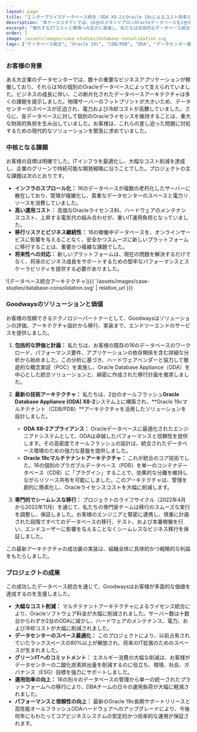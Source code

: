 ```yaml
---
layout: page
title: "エンタープライズデータベース統合：ODA X8-2とOracle 19cによるコスト効率とグリーンITの推進"
description: "本ケーススタディでは、16台のスタンドアロンOracleデータベースを2台のOracle ODA X8-2アプライアンスに統合し、Oracle 19cマルチテナントアーキテクチャを活用して、お客様のデータセンターのスペース最適化、Oracleライセンスコストの削減、二酸化炭素排出量の低減を支援した事例を詳述します。"
excerpt: "増大するITコストと環境への圧力に直面し、私たちは包括的なデータベース統合を設計しました。このプロジェクトでは、16のデータベースを2台の高性能オールフラッシュODA X8-2アプライアンスに移行し、Oracle 19cマルチテナント技術を利用しました。これにより、データセンターのスペースが最適化され、二酸化炭素排出量が削減され、Oracleライセンス費用が大幅に削減され、現代的で効率的かつグリーンなデータプラットフォームが確立されました。"
order: 7
image: /assets/images/case-studies/database-consolidation.svg
tags: ["データベース統合", "Oracle 19c", "CDB/PDB", "ODA", "データセンター最適化", "コスト削減", "グリーンIT", "データベース移行"]
---
```




### お客様の背景

ある大企業のデータセンターでは、数十の重要なビジネスアプリケーションが稼働しており、それらは16の個別のOracleデータベースによって支えられていました。ビジネスの成長に伴い、この断片化されたデータベースアーキテクチャは多くの課題を提示しました。物理サーバーのフットプリントが大きいため、データセンターのスペースが圧迫され、電力および冷却コストが高騰していました。さらに、各データベースに対して個別のOracleライセンスを維持することは、重大な財政的負担を生み出していました。お客様は、これらの差し迫った問題に対処するための現代的なソリューションを緊急に求めていました。

### 中核となる課題

お客様の目標は明確でした。ITインフラを最適化し、大幅なコスト削減を達成し、企業のグリーンで持続可能な開発戦略に沿うことでした。プロジェクトの主な課題は次のとおりです。

- **インフラのスプロール化：** 16のデータベースが複数の老朽化したサーバーに散在しており、管理が複雑化し、貴重なデータセンターのスペースと電力リソースを消費していました。
- **高い運用コスト：** 高価なOracleライセンス料、ハードウェアのメンテナンスコスト、上昇する電気代の組み合わせが、重いIT運用負担となっていました。
- **移行リスクとビジネス継続性：** 16の稼働中データベースを、オンラインサービスに影響を与えることなく、安全かつスムーズに新しいプラットフォームに移行することは、重要かつ複雑な課題でした。
- **将来性への対応：** 新しいプラットフォームは、現在の問題を解決するだけでなく、将来のビジネス成長をサポートするための堅牢なパフォーマンスとスケーラビリティを提供する必要がありました。



![データベース統合アーキテクチャ]({{ '/assets/images/case-studies/database-consolidation.svg' | relative_url }})

### Goodwaysのソリューションと価値

お客様の信頼できるテクノロジーパートナーとして、Goodwaysはソリューションの評価、アーキテクチャ設計から移行、実装まで、エンドツーエンドのサービスを提供しました。

1.  **包括的な評価と計画：**
    私たちは、お客様の既存の16のデータベースのワークロード、パフォーマンス要件、アプリケーションの依存関係を含む詳細な分析から始めました。この分析に基づき、ハードウェアベンダーと協力して徹底的な概念実証（POC）を実施し、Oracle Database Appliance（ODA）を中心とした統合ソリューションと、綿密に作成された移行計画を推奨しました。

2.  **最新の技術アーキテクチャ：**
    私たちは、2台のオールフラッシュ**Oracle Database Appliance (ODA) X8-2**システム上に構築され、**Oracle 19cマルチテナント（CDB/PDB）**アーキテクチャを活用したソリューションを設計しました。
    - **ODA X8-2アプライアンス：** Oracleデータベースに最適化されたエンジニアドシステムとして、ODAは卓越したパフォーマンスと信頼性を提供します。その高密度でオールフラッシュの設計は、統合されたデータベース環境のための強力な基盤を提供しました。
    - **Oracle 19cマルチテナントアーキテクチャ：** これが統合のコア技術でした。16の個別のプラガブルデータベース（PDB）を単一のコンテナデータベース（CDB）に「プラグイン」することで、効果的な分離を維持しながらリソース共有を可能にしました。このアーキテクチャは、管理を劇的に簡素化し、Oracleライセンスコストを大幅に削減します。

3.  **専門的でシームレスな移行：**
    プロジェクトのライフサイクル（2022年4月から2022年11月）を通じて、私たちの専門家チームは移行のスムーズな実行を調整し、保証しました。お客様のエンジニアと緊密に連携し、慎重に計画された段階ですべてのデータベースの移行、テスト、および本番稼働を行い、エンドユーザーに影響を与えることなくシームレスなビジネス移行を保証しました。

この最新アーキテクチャの成功裏の実装は、組織全体に具体的かつ戦略的な利益をもたらしました。

### プロジェクトの成果

この成功したデータベース統合を通じて、Goodwaysはお客様が多面的な価値を達成するのを支援しました。

- **大幅なコスト削減：** マルチテナントアーキテクチャによるライセンス統合により、Oracleソフトウェア料金が大幅に削減されました。サーバー数は十数台からわずか2台のODAに減少し、ハードウェアのメンテナンス、電力、および冷却コストが大幅に削減されました。
- **データセンターのスペース最適化：** このプロジェクトにより、以前占有されていたラックスペースの80%以上が解放され、将来のIT拡張のためのスペースが生まれました。
- **グリーンITへのコミットメント：** エネルギー消費の大幅な削減は、お客様がデータセンターの二酸化炭素排出量を削減するのに役立ち、環境、社会、ガバナンス（ESG）目標を強力にサポートしました。
- **運用効率の向上：** 16の別々のデータベースの管理から単一の統一されたプラットフォームへの移行により、DBAチームの日々の運用負荷が大幅に軽減されました。
- **パフォーマンスと信頼性の向上：** 最新のOracle 19c長期サポートリリースと高性能オールフラッシュODAハードウェアへのアップグレードにより、今後何年にもわたってコアビジネスシステムの安定的かつ効率的な運用が保証されます。
